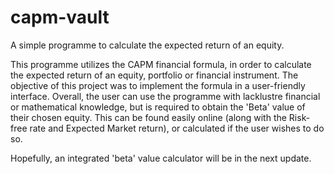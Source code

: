 # capm-vault
A simple programme to calculate the expected return of an equity.

This programme utilizes the CAPM financial formula, in order to calculate the expected return of an equity, portfolio or financial instrument. The objective of this project was to implement the formula in a user-friendly interface. Overall, the user can use the programme with lacklustre financial or mathematical knowledge, but is required to obtain the 'Beta' value of their chosen equity. This can be found easily online (along with the Risk-free rate and Expected Market return), or calculated if the user wishes to do so. 

Hopefully, an integrated 'beta' value calculator will be in the next update.
